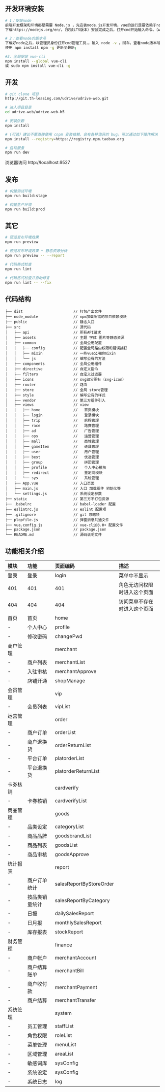 ## 开发环境安装

```bash
# 1：安装node
前端开发框架和环境都是需要 Node.js ，先安装node.js开发环境，vue的运行是要依赖于node的npm的管理工具来实现，
下载https://nodejs.org/en/，（安装LTS版本）安装完成之后，打开cmd开始输入命令。（win10系统需要管理员权限，右键点击以管理员身份运行cmd，否则可能会出现很多报错）

# 2：查看node的版本号
下载好node之后，以管理员身份打开cmd管理工具，，输入 node -v ，回车，查看node版本号，出现版本号则说明安装成功。
使用 npm install npm -g 更新至最新;

#3、全局安装 vue-cli
npm install --global vue-cli
或 sudo npm install vue-cli -g
```

## 开发

```bash
# git clone 项目
http://git.th-leasing.com/udrive/udrive-web.git

# 进入项目目录
cd udrive-web/udrive-web-h5

# 安装依赖
npm install

# (可选）建议不要直接使用 cnpm 安装依赖，会有各种诡异的 bug。可以通过如下操作解决 npm 下载速度慢的问题
npm install --registry=https://registry.npm.taobao.org

# 启动服务
npm run dev
```

浏览器访问 http://localhost:9527

## 发布

```bash
# 构建测试环境
npm run build:stage

# 构建生产环境
npm run build:prod
```

## 其它

```bash
# 预览发布环境效果
npm run preview

# 预览发布环境效果 + 静态资源分析
npm run preview -- --report

# 代码格式检查
npm run lint

# 代码格式检查并自动修复
npm run lint -- --fix
```

## 代码结构
```
├── dist                       // 打包产出文件
├── node_module                // npm加载所需的项目依赖模块
├── public                     // 静态入口
├── src                        // 源代码
│   ├── api                    // 所有API请求
│   ├── assets                 // 主题 字体 图片等静态资源
│   ├── common                 // 全局公用配置
│   │   ├── config             // 配置全局路由权限和错误捕获
│   │   ├── mixin              // 一些vue公用的mixin
│   │   └── js                 // 编写公有的方法
│   ├── components             // 全局公用组件
│   ├── directive              // 自定义指令
│   ├── filters                // 自定义过滤器
│   ├── icons                  // svg部分图标（svg-icon）
│   ├── router                 // 路由
│   ├── store                  // 全局 store管理
│   ├── style                  // 编写公有的样式
│   ├── vendor                 // 第三方组件引入
│   ├── views                  // view
│   │   ├── home               //   首页模块
│   │   ├── login              //   登录模块
│   │   ├── trip               //   启程管理
│   │   ├── race               //   路赛管理
│   │   ├── ad                 //   广告管理
│   │   ├── ops                //   运营管理
│   │   ├── mall               //   商城管理
│   │   ├── gameItem           //   道具管理
│   │   ├── user               //   用户管理
│   │   ├── best               //   优选管理
│   │   ├── group              //   拼团管理
│   │   ├── profile            //   个人中心模块
│   │   ├── redirect           //   重定向模块
│   │   └── sys                //   系统管理
│   ├── App.vue                // 入口页面
│   ├── main.js                // 入口 加载组件 初始化等
│   └── settings.js            // 系统设定参数
├── static                     // 第三方不打包资源
├── .babelrc                   // babel-loader 配置
├── eslintrc.js                // eslint 配置项
├── .gitignore                 // git 忽略项
├── plopfile.js                // 弹窗消息共通文件
├── vue.config.js              // vue-cli@3.0+ 配置文件
├── package.json               // package.json
└── README.md                  // 源码说明文件
```

## 功能相关介绍
|模块|功能|页面编码|描述|
|:---|:--|:------|:---|
|登录|登录|login|菜单中不显示|
|401|401|401|角色无访问权限时进入这个页面|
|404|404|404|访问菜单不存在时进入这个页面|
|首页|首页|home||
|-|个人中心|profile||
|-|修改密码|changePwd||
|商户管理||merchant||
|-|商户列表|merchantList||
|-|入驻审核|merchantApprove||
|-|店铺开通|shopManage||
|会员管理||vip||
|-|会员列表|vipList||
|运营管理||order||
|-|商户订单|orderList||
|-|商户退换货|orderReturnList||
|-|平台订单|platorderList||
|-|平台退换货|platorderReturnList||
|卡券核销||cardverify||
|-|卡券核销|cardverifyList||
|商品管理||goods||
|-|品类设定|categoryList||
|-|商品品牌|goodsbrandList||
|-|商品列表|goodsList||
|-|商品审核|goodsApprove|| 
|统计报表||report||
|-|商户订单统计|salesReportByStoreOrder||
|-|按品类销量统计|salesReportByCategory||
|-|日报|dailySalesReport||
|-|日月报|monthlySalesReport||
|-|库存报表|stockReport|| 
|财务管理||finance||
|-|商户帐户|merchantAccount||
|-|商户结算账单|merchantBill||
|-|商户收付款|merchantPayment||
|-|商户结算|merchantTransfer||
|系统管理||system||
|-|员工管理|staffList||
|-|角色权限|roleList||
|-|菜单管理|menuList||
|-|区域管理|areaList||
|-|敏感词库|sysConfig||
|-|系统设定|sysConfig||
|-|系统日志|log||
